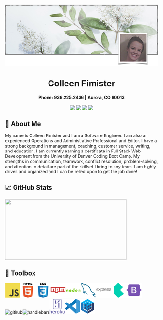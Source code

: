 <div align="center">

![1](images/green.png)

# **Colleen Fimister**

#### Phone: 936.225.2436 | Aurora, CO 80013

<a href="https://carlincb.github.io/Portfolio/" target="_blank" alt="Portfolio"><img src="https://img.shields.io/badge/Portfolio-008080?style=for-the-badge&logo=portfolio-95&logoColor=white"></a>
<a href="https://www.linkedin.com/in/colleen-fimister-740434213" target="_blank" alt="LinkedIn"><img src="https://img.shields.io/badge/LinkedIn-0077B5?style=for-the-badge&logo=linkedin&logoColor=white"></a>
<a href="https://drive.google.com/file/d/1zu3LXt-CAsMwPP3HDCk82cXAReCLmJb0/view?usp=sharing" target="_blank" alt="Resume"><img src="	https://img.shields.io/badge/Resume-12100E?style=for-the-badge&logo=resume&logoColor=white"></a>
<a href="mailto:carlin.colleen@gmail.com" target="_blank" alt="Gmail"><img src="https://img.shields.io/badge/Gmail-D14836?style=for-the-badge&logo=gmail&logoColor=white"></a>

</div>

## 📝 About Me

My name is Colleen Fimister and I am a Software Engineer. I am also an experienced Operations and Administrative Professional and Editor. I have a strong background in management, coaching, customer service, writing, and education. I am currently earning a certificate in Full Stack Web Development from the University of Denver Coding Boot Camp. My strengths in communication, teamwork, conflict resolution, problem-solving, and attention to detail are part of the skillset I bring to any team. I am highly driven and organized and I can be relied upon to get the job done!

## &#x1f4c8; GitHub Stats

<p>
  <img width="400em" height="200em" src="https://github-readme-stats.vercel.app/api?username=carlincb&theme=algolia"/>
</p>

## 🧰 Toolbox

<img src="https://github.com/devicons/devicon/blob/master/icons/javascript/javascript-original.svg" alt="CSS Logo" width="50" height="50"/><img src="https://github.com/devicons/devicon/blob/master/icons/html5/html5-original-wordmark.svg" alt="html5" width="50" height="50"/><img src="https://github.com/devicons/devicon/blob/master/icons/css3/css3-original-wordmark.svg" alt="CSS Logo" width="50" height="50"/><img src="https://github.com/devicons/devicon/blob/master/icons/npm/npm-original-wordmark.svg" alt="npm" width="50" height="50"/><img src="https://github.com/devicons/devicon/blob/master/icons/nodejs/nodejs-plain-wordmark.svg" alt="node" width="50" height="50"/><img src="https://github.com/devicons/devicon/blob/master/icons/mysql/mysql-plain.svg" alt="mysql" width="50" height="50"/><img src="https://github.com/devicons/devicon/blob/master/icons/express/express-original-wordmark.svg" alt="express" width="50" height="50"/><img src="https://github.com/devicons/devicon/blob/master/icons/bulma/bulma-plain.svg" alt="bulma" width="50" height="50"/><img src="https://github.com/devicons/devicon/blob/master/icons/bootstrap/bootstrap-plain.svg" alt="bootstrap" width="50" height="50"/><img src="https://iconape.com/wp-content/files/ei/11536/png/github-square.png" alt="github" width="50" height="50"/><img src="https://encrypted-tbn0.gstatic.com/images?q=tbn:ANd9GcSPXk9yRdL4JpgeWD5ebNDhzNP-mUTHLZ61z-ou0PnO1Tt62zzPo57MZ9TngnLjg68OZ0w&usqp=CAU" alt="handlebars" width="50" height="50"/><img src="https://github.com/devicons/devicon/blob/master/icons/heroku/heroku-original-wordmark.svg" alt="heroku" width="50" height="50"/><img src="https://github.com/devicons/devicon/blob/master/icons/vscode/vscode-original.svg" alt="vscode" width="50" height="50"/><img src="https://raw.githubusercontent.com/devicons/devicon/9f4f5cdb393299a81125eb5127929ea7bfe42889/icons/sequelize/sequelize-original.svg" alt="Sequelize logo" width="50" height="50">
